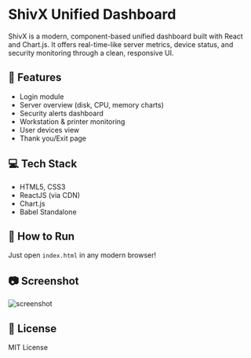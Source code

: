 # ShivX Unified Dashboard

ShivX is a modern, component-based unified dashboard built with React and Chart.js. It offers real-time-like server metrics, device status, and security monitoring through a clean, responsive UI.

## 🚀 Features
- Login module
- Server overview (disk, CPU, memory charts)
- Security alerts dashboard
- Workstation & printer monitoring
- User devices view
- Thank you/Exit page

## 💻 Tech Stack
- HTML5, CSS3
- ReactJS (via CDN)
- Chart.js
- Babel Standalone

## 📂 How to Run
Just open `index.html` in any modern browser!

## 📷 Screenshot
![screenshot](assets/shivx-preview.png)

## 📄 License
MIT License
